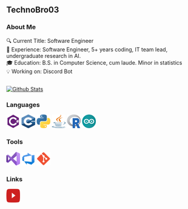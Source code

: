 ## TechnoBro03

### About Me
🔍 Current Title: Software Engineer\
📖 Experience: Software Engineer, 5+ years coding, IT team lead, undergraduate research in AI.\
🎓 Education: B.S. in Computer Science, cum laude. Minor in statistics\
💡 Working on: Discord Bot

##
[![Github Stats](https://github-readme-stats-umber.vercel.app/api?username=technobro03&show_icons=true&theme=dark)](#)

### Languages

<div>
  <a href="https://dotnet.microsoft.com/en-us/languages/csharp" target="_blank" rel="noreferrer">
  <img src="https://github.com/TechnoBro03/TechnoBro03/blob/main/icons/csharp.svg" width="36" height="36" alt="C#" /></a>
  
  <a href="https://cplusplus.com/" target="_blank" rel="noreferrer">
  <img src="https://github.com/TechnoBro03/TechnoBro03/blob/main/icons/cpp.svg" width="36" height="36" alt="C++" /></a>
  
  <a href="https://www.python.org/" target="_blank" rel="noreferrer">
  <img src="https://github.com/TechnoBro03/TechnoBro03/blob/main/icons/python.svg" width="36" height="36" alt="Python" /></a>
  
  <a href="https://docs.oracle.com/en/java/" target="_blank" rel="noreferrer">
  <img src="https://github.com/TechnoBro03/TechnoBro03/blob/main/icons/java.svg" width="36" height="36" alt="Java" /></a>
  
  <a href="https://www.r-project.org/" target="_blank" rel="noreferrer">
  <img src="https://github.com/TechnoBro03/TechnoBro03/blob/main/icons/r.svg" width="36" height="36" alt="R" /></a>
  
  <a href="https://www.arduino.cc/" target="_blank" rel="noreferrer">
  <img src="https://github.com/TechnoBro03/TechnoBro03/blob/main/icons/arduino-round.svg" width="36" height="36" alt="Arduino" /></a>
</div>

### Tools

<div>
  <a href="https://visualstudio.microsoft.com/" target="_blank" rel="noreferrer">
  <img src="https://github.com/TechnoBro03/TechnoBro03/blob/main/icons/vs.svg" width="36" height="36" alt="Visual Studio" /></a>

  <a href="https://azure.microsoft.com/en-us/products/devops" target="_blank" rel="noreferrer">
  <img src="https://github.com/TechnoBro03/TechnoBro03/blob/main/icons/devops.svg" width="36" height="36" alt="Azure DevOps" " /></a>
  
  <a href="https://git-scm.com/" target="_blank" rel="noreferrer">
  <img src="https://github.com/TechnoBro03/TechnoBro03/blob/main/icons/git.svg" width="36" height="36" alt="Git" /></a>
</div>

### Links
<a href="https://youtube.com/@technobro03" target="_blank" rel="noreferrer">
<img src="https://github.com/TechnoBro03/TechnoBro03/blob/main/icons/youtube.svg" width="36" height="36" alt="Youtube" /></a>
